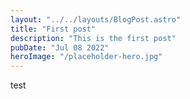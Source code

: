 ```yaml
---
layout: "../../layouts/BlogPost.astro"
title: "First post"
description: "This is the first post"
pubDate: "Jul 08 2022"
heroImage: "/placeholder-hero.jpg"
---
```


test